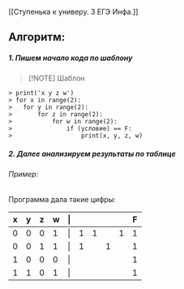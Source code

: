 [[Ступенька к универу. 3 ЕГЭ Инфа.]]

## Алгоритм:

##### 1. Пишем начало кода по шаблону
> [!NOTE] Шаблон
```
> print('x y z w')
> for x in range(2): 
> 	for y in range(2):
> 		for z in range(2):
> 			for w in range(2):
> 				if (условие) == F:
> 					print(x, y, z, w)
```
##### 2. Далее анализируем результаты по таблице
###### Пример:

Программа дала такие цифры:

| x   | y   | z   | w   | \|  |     |     |     |     | F   |
| --- | --- | --- | --- | --- | --- | --- | --- | --- | --- |
| 0   | 0   | 0   | 1   | \|  | 1   | 1   |     | 1   | 1   |
| 0   | 0   | 1   | 1   | \|  | 1   |     | 1   |     | 1   |
| 1   | 0   | 0   | 0   | \|  |     |     |     |     | 1   |
| 1   | 1   | 0   | 1   | \|  |     |     |     |     | 1   |

